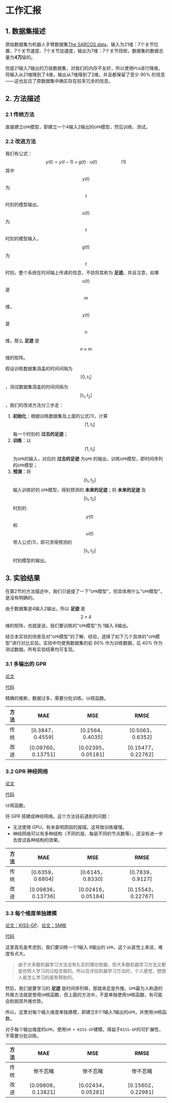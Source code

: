 # 工作汇报

## 1. 数据集描述

原始数据集为机器人手臂数据集[The SARCOS data](http://www.gaussianprocess.org/gpml/data/)，输入为21维：7个关节位置、7个关节速度、7个关节加速度，输出为7维：7个关节扭矩，数据集的数据总量为**4万**级的。

但是21输入7输出的万级数据集，对我们的内存不友好，所以使用`PCA`进行降维，将输入从21维降到了4维，输出从7维降到了2维，并且都保留了至少 90% 的信息——这也反应了原数据集中确实存在较多冗余的信息。

## 2. 方法描述

### 2.1 传统方法

直接建立`GPR`模型，即建立一个4输入2输出的`GPR`模型，然后训练、测试。

### 2.2 改进方法

我们有公式：
$$
\begin{equation}
y(t) = y(t - 1) + g(t)\cdot u(t)         \ \ \ \ \ \ \ \ \ \ \ \ \ \ \ \ \ \ \ (1)
\end{equation}
$$
其中 $$y(t)$$ 为 $$t$$ 时刻的模型输出，$$u(t)$$ 为 $$t$$ 时刻的模型输入，$$g(t)$$ 为 $$t$$ 时刻，整个系统在时间轴上传递的信息，不妨将其称为 **足迹**。并且注意，如果 $$u(t)$$ 是 $$m$$ 维，$$y(t)$$ 是 $$n$$ 维，那么 **足迹** 是 $$n \times m$$ 维的矩阵。

假设训练数据集涵盖的时间间隔为 $$\left [ 0, t_{1} \right ]$$ ，测试数据集涵盖的时间间隔为 $$\left [ t_{1}, t_{2} \right ]$$ ，我们的改进方法分三步走：

1. **初始化**：根据训练数据集及上面的公式(1)，计算 $$\left [ 1, t_{1} \right ]$$ 每一个时刻的 **过去的足迹**；
2. **训练**：以 $$\left [ 1, t_{1} \right ]$$ 为`GPR`的输入，对应的 **过去的足迹** 为`GPR` 的输出，训练`GPR`模型，即时间序列的`GPR`模型；
3. **预测**：将 $$\left [ t_{1}, t_{2} \right ]$$ 输入训练好的 `GPR`模型，得到预测的 **未来的足迹**；将 **未来的足迹** 及 $$\left [ t_{1}, t_{2} \right ]$$ 时刻的  $$y(t)$$ 和 $$u(t)$$ 带入公式(1)，即可求得预测的 $$\left [ t_{1}, t_{2} \right ]$$ 时刻模型的输出。

## 3. 实验结果

在第2节的方法描述中，我们只是提了一下"`GPR`模型"，但具体用什么"`GPR`模型"，是没有明确的。

由于数据集是4输入2输出，所以 **足迹** 是 $$2 \times 4$$ 维的矩阵，也就是说，我们要训练的"`GPR`模型"为 1输入 8输出。

结合本实验的场景及对"`GPR`模型"的了解、经验，选择了如下几个具体的"`GPR`模型"进行对比实验。实验中均使用数据集的前 60% 作为训练数据，后 40% 作为测试数据。所有实验结果均可复现。

### 3.1 多输出的 GPR

[论文](https://papers.nips.cc/paper/2007/file/66368270ffd51418ec58bd793f2d9b1b-Paper.pdf)

[代码](https://github.com/HUST-WZY/GPR/tree/main/sarcos/MOGPR)

精确的推断，数据过多，需要分批训练。`SE`核函数。

| 方法 |        MAE         |        MSE         |        RMSE        |
| :--: | :----------------: | :----------------: | :----------------: |
| 传统 |  [0.3847，0.4559]  |  [0.2564，0.4035]  |  [0.5063，0.6352]  |
| 改进 | [0.09760，0.13751] | [0.02395，0.05181] | [0.15477，0.22762] |

### 3.2 GPR 神经网络

[论文](https://arxiv.org/abs/1705.08933)

[代码](https://github.com/HUST-WZY/GPR/tree/main/sarcos/NN2)

`SE`核函数。

将 GPR 搭建成神经网络。这个方法目前遇到的问题：

* 无法使用 GPU，有未查明原因的报错。这导致训练缓慢。
* 神经网络可以有多种结构（不同的层、每层不同的节点数等），还没有进一步去尝试各种结构的效果。

| 方法 |        MAE         |        MSE         |        RMSE        |
| :--: | :----------------: | :----------------: | :----------------: |
| 传统 |  [0.6359，0.6804]  |  [0.6145，0.8330]  |  [0.7839，0.9127]  |
| 改进 | [0.09836，0.13736] | [0.02416，0.05184] | [0.15543，0.22767] |

### 3.3 每个维度单独建模

[论文：KISS-GP](http://proceedings.mlr.press/v37/wilson15.pdf)、[论文：SM核](https://arxiv.org/pdf/1302.4245.pdf)

[代码](https://github.com/HUST-WZY/GPR/tree/main/sarcos/SM_KISS_GP_per)

这里首先是考虑到，我们要训练一个1输入 8输出的 `GPR`，这个从直觉上来说，难度有点大。

> 由于大多数机器学习方法没有扎实的理论依据，但大多数机器学习方法又都是仿照人学习的过程去做的。所以在评估机器学习方法时，个人感觉，想想人是怎么学习的是有帮助的。

然后，我们是要学习的 **足迹** 是时间序列嘛，那就肯定是外推。`GPR`最为人称道的外推方法就是使用`SM`核函数，但上面的方法中，不是单独使用`SM`核函数，有可能会削弱其外推优势。

所以，这里对每个输入维度单独建模，即建立8个1输入1输出的`GPR`，并使用`SM`核函数。

对于每个输出维度的`GPR`，使用`SM + KISS-GP`建模。得益于`KISS-GP`的可扩展性，不需要分批训练。

| 方法 |        MAE         |        MSE         |        RMSE        |
| :--: | :----------------: | :----------------: | :----------------: |
| 传统 |      惨不忍睹      |      惨不忍睹      |      惨不忍睹      |
| 改进 | [0.09808，0.13821] | [0.02434，0.05281] | [0.15602，0.22981] |

